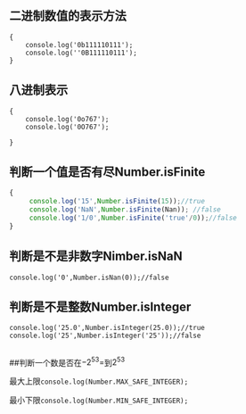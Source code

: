 ## 二进制数值的表示方法

```
{
    console.log('0b111110111');
    console.log(''0B111110111');
}
```

## 

## 八进制表示

```
{
    console.log('0o767');
    console.log('0O767');

}
```

## 

## 判断一个值是否有尽Number.isFinite

```js
{
     console.log('15',Number.isFinite(15));//true
     console.log('NaN',Number.isFinite(Nan)); //false
     console.log('1/0',Number.isFinite('true'/0));//false
}
```

## 

## 判断是不是非数字Nimber.isNaN

`console.log('0',Number.isNan(0));//false`

## 

## 判断是不是整数Number.isInteger

`console.log('25.0',Number.isInteger(25.0));//true`  
`console.log('25',Number.isInteger('25'));//false`

##

##判断一个数是否在$-2^53=$到$2^53$

最大上限`console.log(Number.MAX_SAFE_INTEGER);`


最小下限`console.log(Number.MIN_SAFE_INTEGER);`






















